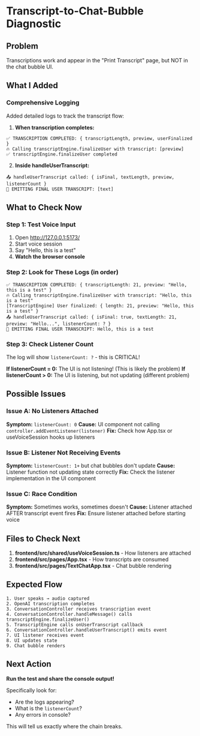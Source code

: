 # Transcript-to-Chat-Bubble Diagnostic

## Problem
Transcriptions work and appear in the "Print Transcript" page, but NOT in the chat bubble UI.

## What I Added

### Comprehensive Logging

Added detailed logs to track the transcript flow:

1. **When transcription completes:**
```
✅ TRANSCRIPTION COMPLETED: { transcriptLength, preview, userFinalized }
🔥 Calling transcriptEngine.finalizeUser with transcript: [preview]
✅ transcriptEngine.finalizeUser completed
```

2. **Inside handleUserTranscript:**
```
📤 handleUserTranscript called: { isFinal, textLength, preview, listenerCount }
🎯 EMITTING FINAL USER TRANSCRIPT: [text]
```

## What to Check Now

### Step 1: Test Voice Input

1. Open http://127.0.0.1:5173/
2. Start voice session
3. Say "Hello, this is a test"
4. **Watch the browser console**

### Step 2: Look for These Logs (in order)

```
✅ TRANSCRIPTION COMPLETED: { transcriptLength: 21, preview: "Hello, this is a test" }
🔥 Calling transcriptEngine.finalizeUser with transcript: "Hello, this is a test"
[TranscriptEngine] User finalized: { length: 21, preview: "Hello, this is a test" }
📤 handleUserTranscript called: { isFinal: true, textLength: 21, preview: "Hello...", listenerCount: ? }
🎯 EMITTING FINAL USER TRANSCRIPT: Hello, this is a test
```

### Step 3: Check Listener Count

The log will show `listenerCount: ?` - this is CRITICAL!

**If listenerCount = 0:** The UI is not listening! (This is likely the problem)
**If listenerCount > 0:** The UI is listening, but not updating (different problem)

## Possible Issues

### Issue A: No Listeners Attached
**Symptom:** `listenerCount: 0`
**Cause:** UI component not calling `controller.addEventListener(listener)`
**Fix:** Check how App.tsx or useVoiceSession hooks up listeners

### Issue B: Listener Not Receiving Events
**Symptom:** `listenerCount: 1+` but chat bubbles don't update
**Cause:** Listener function not updating state correctly
**Fix:** Check the listener implementation in the UI component

### Issue C: Race Condition
**Symptom:** Sometimes works, sometimes doesn't
**Cause:** Listener attached AFTER transcript event fires
**Fix:** Ensure listener attached before starting voice

## Files to Check Next

1. **frontend/src/shared/useVoiceSession.ts** - How listeners are attached
2. **frontend/src/pages/App.tsx** - How transcripts are consumed
3. **frontend/src/pages/TextChatApp.tsx** - Chat bubble rendering

## Expected Flow

```
1. User speaks → audio captured
2. OpenAI transcription completes
3. ConversationController receives transcription event
4. ConversationController.handleMessage() calls transcriptEngine.finalizeUser()
5. TranscriptEngine calls onUserTranscript callback
6. ConversationController.handleUserTranscript() emits event
7. UI listener receives event
8. UI updates state
9. Chat bubble renders
```

## Next Action

**Run the test and share the console output!**

Specifically look for:
- Are the logs appearing?
- What is the `listenerCount`?
- Any errors in console?

This will tell us exactly where the chain breaks.
